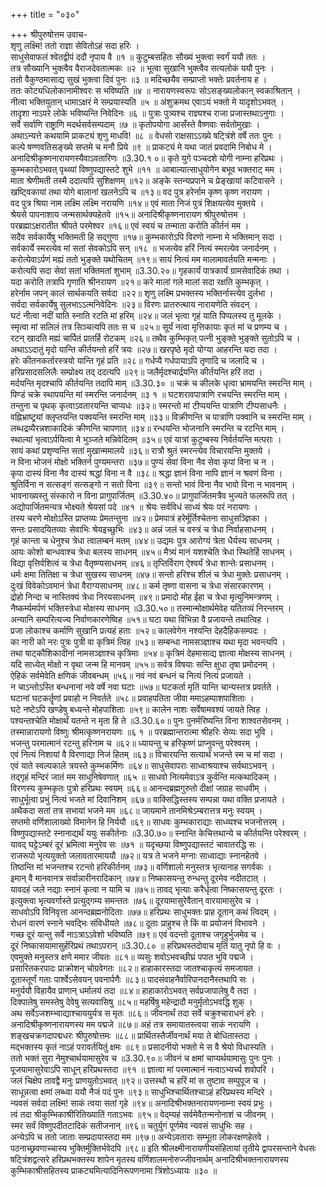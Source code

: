+++
title = "०३०"

+++
श्रीपुरुषोत्तम उवाच-  
शृणु लक्ष्मि! ततो राज्ञा सेवितोऽहं सदा हरिः ।  
साधुसेवाफलं श्वेतद्वीपं ददौ नृपाय वै ॥१ ॥
कुटुम्बसहितः सौख्यं भुक्त्वा स्वर्गं ययौ ततः ।  
तत्र सौख्यानि भुक्त्वैव वैराजदेवतात्मकः ॥२ ॥
भूत्वा सुखानि भुक्त्वैव सत्यलोकं ययौ पुनः ।  
ततो वैकुण्ठमासाद्य सुखं भुक्त्वा दिवं पुनः ॥३ ॥
मदिच्छयैव सम्प्राप्तो भक्तेः प्रवर्तनाय ह ।  
ततः कोट्यधिलोकानामीश्वरः स भविष्यति ॥४ ॥
नारायणस्वरूपः सोऽसङ्ख्यलोकान् स्वकाश्रितान् ।  
नीत्वा भक्तियुतान् धामाऽक्षरं मे सम्प्रयास्यति ॥५ ॥
अंशुक्रमथ एवाऽयं भक्तो मे यादृशोऽभवत् ।  
तादृशा नाऽपरे लोके भविष्यन्ति निवेदिनः ॥६ ॥
पुत्राः पुत्र्यश्च राज्ञ्यश्च राजा प्रजास्तथाऽनुगाः ।  
सर्वे सर्वाणि राष्ट्राणि मदर्थसर्वसम्पदाम् ॥७ ॥
कृतोपयोगा आसँस्ते वैष्णवाः सर्वतोमुखाः ।  
अथाऽन्यत्ते कथयामि प्राकट्यं शृणु माधवि! ॥८ ॥
वेधसो राक्षसाऽऽख्ये षट्त्रिंशे वर्षे ततः पुनः ।  
कल्पे षण्णवतिसङ्ख्ये सप्तमे च मनौ प्रिये ॥९ ॥
प्राकट्यं मे यथा जातं प्रवदामि निबोध मे ।  
अनादिश्रीकृष्णनारायणस्यैवाऽवतारिणः ॥3.30.१ ०॥
कृते युगे पञ्चदशे योगी नाम्ना हरिप्रथः ।  
कुम्भकारोऽभवत् पृथ्व्यां विष्णुपद्यास्तटे शुभे ॥११ ॥
आबाल्यात्साधुयोगेन बभूव भक्तराट् मम ।  
माता श्रेणीमती तस्मै ददात्यपि सुशिक्षणम् ॥१२॥
अङ्के स्तन्यप्रपाने च प्रेङ्खायां कटिवासने ।  
खष्ट्विकायां तथा योगे बालानां खलनेऽपि च ॥१३॥
वद पुत्र हरेर्नाम कृष्ण कृष्ण नरायण ।  
वद पुत्र श्रिया नाम लक्ष्मि लक्ष्मि नरायणि ॥१४॥
एवं माता निजं पुत्रं शिक्षयत्येव मुक्तये ।  
श्रेयसे पापनाशाय जन्मसार्थक्यहेतवे ॥१५॥
अनादिश्रीकृष्णनारायण श्रीपुरुषोत्तम ।  
परब्रह्माऽक्षरातीत श्रीपते परमेश्वर ॥१६॥
एवं स्वयं च तन्माता करोति कीर्तनं मम ।  
सदैव सर्वकार्येषु भक्तिमती हि सद्गुणा ॥१७॥
कुम्भकारोऽपि विरणो नाम्ना मे भक्तिमान् सदा ।  
सर्वकार्ये स्मरत्येव मां सतां सेवकोऽपि सन् ॥१८ ॥
भजत्येव हरिं नित्यं स्मरत्येव जनार्दनम् ।  
करोत्येवाऽर्पणं मह्यं ततो भुङ्क्ते यथोचितम् ॥१९॥
सायं नित्यं मम मालामावर्तयति मन्मनाः ।  
करोत्यपि सदा सेवां सतां भक्तिमतां शुभाम् ॥3.30.२०॥
गृहकार्यं पात्रकार्यं ग्रामसेवादिकं तथा ।  
यदा करोति तत्रापि गृणाति श्रीनरायण ॥२१॥
करे मालां गले मालां सदा रक्षति कुम्भकृत् ।  
हरेर्नाम जपन् कालं सार्थकयति सर्वदा ॥२२॥
शृणु लक्ष्मि प्रभक्तस्य भक्तिर्नास्त्येव दुर्लभा ।  
सर्वदा सर्वकार्येषु सुलभाऽऽत्मनिवेदिनः ॥२३॥
विरणः प्रातरुत्थाय नारायणेति संवदन् ।  
घटं नीत्वा नदीं याति स्नाति रटति मां हरिम् ॥२४॥
जलं भृत्वा गृहं याति पिप्पलस्य तु मूलके ।  
स्मृत्वा मां सलिलं तत्र सिञ्चत्यपि ततः स च ॥२५॥
सूर्यं नत्वा मृत्तिकायाः कृतं मां च प्रणम्य च ।  
रटन् खादति मह्यं चार्पितं प्रातर्हि रोटकम् ॥२६॥
तथैव कुम्भिकृत् पत्नी भुङ्क्ते भुङ्क्ते सुतोऽपि च ।  
अथाऽऽदातुं मृदो यान्ति कीर्तयन्तो हरिं त्रयः ॥२७॥
खरपृष्ठे मृदो योग्या आहरन्ति यदा तदा ।  
हरेः कीतनकर्तारस्त्रयो यान्ति गृहं प्रति ॥२८॥
गर्धप्यै गर्धपायाऽपि तृणादि च जलादि च ।  
हरिप्रसादसलिलैः सम्प्रोक्ष्य तद् ददत्यपि ॥२९॥
जलैर्मृदश्चार्द्रयन्ति कीर्तयन्ति हरिं तदा ।  
मर्दयन्ति मृदश्चापि कीर्तयन्ति तदापि माम् ॥3.30.३० ॥
चक्रं च कीलके धृत्वा भ्रामयन्ति स्मरन्ति माम् ।  
पिण्डं चक्रे स्थापयन्ति मां स्मरन्ति जनार्दनम् ॥३ १ ॥
घटशरावपात्राणि रचयन्ति स्मरन्ति माम् ।  
तन्तुना च पृथक् कृत्वाऽवतारयन्ति चाप्यधः ॥३२॥
स्मरन्तो मां टीप्पयन्ति पात्राणि टीप्पसाधनैः ।  
वह्निभ्राष्ट्र्यां क्लृप्तयन्ति पक्वयन्ति स्मरन्ति माम् ॥३३॥
विक्रीणन्ति च पात्राणि पक्वानि च स्मरन्ति माम् ।  
लब्धद्रव्यैरन्नशाकादिकं क्रीणन्ति चापणात् ॥३४॥
रन्धयन्ति भोजनानि स्मरन्ति च रटन्ति माम् ।  
स्थाल्यां भृत्वाऽर्पयित्वा मे भुञ्जते मन्निवेदितम् ॥३५॥
एवं यात्रां कुटुम्बस्य निर्वर्तयन्ति मत्पराः ।  
सायं कथां प्रशृण्वन्ति सतां मुखान्ममालये ॥३६॥
रात्रौ श्रुतं स्मरन्त्येव विचारयन्ति मुक्तये ।  
न विना भोजनं मोक्षो भक्तिर्न पुण्यमन्तरा ॥३७॥
पुण्यं सेवां विना नैव सेवा कृपां विना च न ।  
कृपा दास्यं विना नैव दास्यं श्रद्धां विना न वै ॥३८॥
श्रद्धा ज्ञानं विना नापि ज्ञानं न श्रवणं विना ।  
श्रुतिर्विना न सत्सङ्गं सत्सङ्गो न सतो विना ॥३९॥
सन्तो भावं विना नैव भावो विना न भावनाम् ।  
भावनाख्यस्तु संस्कारो न विना प्रागुपार्जितम् ॥3.30.४०॥
प्रागुपार्जितमत्रैव भुज्यते फलरूपि तत् ।  
अद्योपार्जितमन्यत्र भोक्ष्यते श्रेयसां पदे ॥४१ ॥
श्रेयः सर्वविधं साध्यं श्रेयः परं नरायणः ।  
तस्य चरणे मोक्षोऽस्ति प्राप्तव्यः प्रेमतन्तुना ॥४२॥
प्रेमपात्रं हरेर्मूर्तिश्चेतना साधुसञ्ज्ञिका ।  
सन्तः प्रसादयितव्याः सेवाभिः श्रेयइच्छुभिः ॥४३॥
अन्नं जलं च वस्त्रं च त्रेधा निर्वाहसाधनम् ।  
गृहं कान्ता च धेनुश्च त्रेधा त्वालम्बनं मतम् ॥४४॥
उद्यमः पुत्र आरोग्यं त्रेता धैर्यस्य साधनम् ।  
आयः कोशो बान्धवाश्च त्रेधा बलस्य साधनम् ॥४५॥
मैत्र्यं मानं यशश्चेति त्रेधा स्थितेर्हि साधनम् ।  
विद्या वृत्तिर्वशित्वं च त्रेधा वैतृष्ण्यसाधनम् ॥४६॥
तृप्तिर्विराग ऐश्वर्यं त्रेधा शान्तेः प्रसाधनम् ।  
धर्मः क्षमा तितिक्षा च त्रेधा सुखस्य साधनम् ॥४७॥
सन्तो हरिश्च शीलं च त्रेधा मुक्तेः प्रसाधनम् ।  
दुःखं विवेकोऽवमानं त्रेधा वैराग्यसाधनम् ॥४८॥
कर्म तृष्णा वासना च त्रेधा संसारकारणम् ।  
द्रोहो निन्दा च नास्तिक्यं त्रेधा निरयसाधनम् ॥४९॥
प्रमादो मोह ईहा च त्रेधा मृत्युनिमन्त्रणम् ।  
नैष्कर्म्यमर्पणं भक्तिस्त्रेधा मोक्षस्य साधनम् ॥3.30.५०॥
तस्मान्मोक्षार्थमेवेह यतितव्यं निरन्तरम् ।  
अन्यानि सम्परित्यज्य निर्वाणकारणेष्विह ॥५१॥
घटा यथा विभिन्ना वै प्रजायन्ते तथात्विह ।  
प्रजा लोकाश्च कर्माणि सुखानि प्रत्यहं हताः ॥५२॥
कालवेगेन नश्यन्ति देहदैहिकसम्पदः ।  
का नारी को नरः पुत्रः पुत्री वा कृत्रिमं त्विह ॥५३॥
सम्बन्धा नामसञ्ज्ञाश्च यथा मृदा भवन्त्यपि ।  
तथा षाट्कौशिकादीनां नामसञ्ज्ञाश्च कृत्रिमाः ॥५४॥
कृत्रिमं देहमासाद्य ज्ञात्वा मोक्षस्य साधनम् ।  
यदि साध्येत् मोक्षो न वृथा जन्म हि मानवम् ॥५५॥
सर्वत्र विषयाः सन्ति क्षुधा तृषा प्रमोदनम् ।  
ऐहिकं सर्वमेवेति क्षणिकं जीवबन्धम् ॥५६॥
नवं नवं बन्धनं च नित्यं नित्यं प्रजायते ।  
न चाऽन्तोऽस्ति बन्धनानां नवे वर्षे नवा घटाः ॥५७॥
घटकर्ता मृतिं यान्ति चान्यस्तत्र प्रवर्तते ।  
घटानां घटकर्तॄणां प्रवाहो न निवर्तते ॥५८॥
प्रवाहपतिता जीवा ममाऽहम्पाशपाशिताः ।  
घटे नष्टेऽपि खण्डेषु बध्यन्ते मोहपाशिताः ॥५९॥
कालेन नाशः सर्वेषामवश्यं जायते त्विह ।  
पश्यन्तश्चेति मोक्षार्थं यतन्ते न मृता हि ते ॥3.30.६०॥
पुनः पुनर्मरिष्यन्ति विना शाश्वतसेवनम् ।  
तस्मान्नारायणो विष्णुः श्रीमत्कृष्णनरायणः ॥६ १ ॥
परब्रह्मान्तरात्मा श्रीहरिः सेव्यः सदा भुवि ।  
भजन्तु परमात्मानं रटन्तु हरिनाम च ॥६२॥
ध्यायन्तु च हरिकृष्णं प्राप्नुवन्तु परेश्वरम् ।  
एवं नित्यं निशायां वै विरणाद्या निजं हितम् ॥६३॥
विचारयन्ति सत्यार्थं भजन्ते स्म च मां सदा ।  
एवं याते स्वल्पकाले त्रयस्ते कुम्भकर्मिणः ॥६४॥
साधुसेवापराः साध्वाश्रयाश्च सर्वथाऽभवन् ।  
तद्गृहं मन्दिरं जातं मम साधुनिषेवणात् ॥६५ ॥
साधवो नित्यमेवाऽत्र कुर्वन्ति मत्कथादिकम् ।  
विरणस्य कुम्भकृतः पुत्रो हरिप्रथः स्वयम् ॥६६॥
आनन्दब्रह्मगुरुतो दीक्षां जग्राह साधवीम् ।  
साधुर्भूत्वा प्रभुं नित्यं भजते मां दिवानिशम् ॥६७॥
वाक्सिद्धिस्तस्य सम्पन्ना यथा वक्ति प्रजायते ।  
अथैकदा सतां तत्र सभायां भजने मम ॥६८॥
जायमाने तानमिश्रेऽम्बरात्तत्र मनुः स्वयम् ।  
सप्तमो वर्णिशालाख्यो विमानेन हि निर्ययौ ॥६९॥
साधवः कुम्भकाराद्याः साध्व्यश्च भजनोत्तरम् ।  
विष्णुपद्यास्तटे स्नानाद्यर्थं ययुः सकीर्तनाः ॥3.30.७०॥
स्नान्ति केचित्तथान्ये च कीर्तयन्ति परेश्वरम् ।  
यावद् घट्टेऽम्बरं दूरं भ्रमित्वा मनुरेव सः ॥७१ ॥
यदृच्छया विष्णुपद्यास्तटं चावातरद्धि सः ।  
राजरूपो भृत्ययुक्तो जलावतारमाययौ ॥७२॥
यत्र ते भजने मग्नाः साध्वाद्याः स्नानहेतवे ।  
तिष्ठन्ति मां भजन्तश्च रटन्तो हरिकीर्तनम् ॥७३॥
वर्णिशालो मनुस्तत्र भृत्यानाह सगर्वकः ।  
इमान् वै मानवानत्र सर्वान्नारीनरादिकान् ॥७४॥
निष्कासयन्तु रुन्धन्तु दूरमेव नदीतटात् ।  
यावदहं जले नद्याः स्नानं कृत्वा न यामि च ॥७५॥
तावद् भृत्याः करैर्धृत्वा निष्कासयन्तु दूरतः ।  
इत्युक्त्वा भृत्यवर्गास्ते प्रत्युद्गम्य समन्ततः ॥७६॥
दूरयामासुरेवैतान् वारयामासुरेव च ।  
साधवोऽपि विनिवृत्ता आनन्दब्रह्मनोदिताः ॥७७॥
हरिप्रथः साधुभक्तः प्राह दूतान् कथं त्विदम् ।  
रोधनं वारणं स्नाने भवद्भिः संविधीयते ॥७८॥
दूताः प्राहुश्च ते किं वा प्रयोजनं विभावने ।  
गच्छ दूरं यान्तु सर्वे नाऽत्राऽऽवेशो भविष्यति ॥७९॥
एवं वदन्तो दूताश्च जगृहुर्भुजमेव च ।  
दूरं निष्कासयामासुर्हरिप्रथं तथाऽपरान् ॥3.30.८० ॥
हरिप्रथस्तदोवाच मृतिं यातु नृपो हि वः ।  
एवमुक्ते मनुस्तत्र क्षणे ममार जीवतः ॥८१॥
व्यसुः शवोऽभवच्छीघ्रं पपात भुवि पद्मजे ।  
प्रसारितकरपादः प्राक्रोशन् चोग्रवेगतः ॥८२॥
हाहाकारस्तदा जातश्चाकृत्यं समजायत ।  
दूतास्तूर्णं गताः पार्श्वेऽसेवयन् पवनार्पणैः ॥८३॥
पादसंवाहनैर्वारिपानदानैस्तथापि सः ।  
मनुर्ययौ विहायैव प्राणान् धर्मालयं तदा ॥८४॥
हाहाकारोऽभवत् सर्वप्रजापालेषु वै तदा ।  
दिक्पालेषु समस्तेषु देवेषु सत्यवासिषु ॥८५॥
महर्षिषु महेन्द्रादौ मनुर्मृतोऽभवद्धि शुक् ।  
अथ सर्वेऽजशम्भ्वाद्याश्चाययुर्यत्र स मृतः ॥८६॥
जीवनार्थं तदा सर्वे चक्रुश्चाराधनं हरेः ।  
अनादिश्रीकृष्णनारायणस्य मम पद्मजे ॥८७॥
अहं तत्र समायातस्त्वया साकं नरायणि ।  
शङ्खचक्रगदापद्मधरः श्रीपुरुषोत्तमः ॥८८॥
प्रार्थितस्तैर्जीवनार्थं मया ते बोधितास्तदा ।  
मद्भक्तस्य कृतं नाऽहं परावर्तयितुं क्षमः ॥८९॥
प्रसादनीयो भक्तो मे स वै श्रेयो विधास्यति ।  
ततो भक्तं सुरा नेमुश्चार्थयामासुरेव च ॥3.30.९०॥
जीवनं च क्षमां चाप्यर्थयामासुः पुनः पुनः ।  
पूजयामासुरेवाऽपि साधून् हरिप्रथस्तदा ॥९१ ॥
ज्ञात्वा मां परमात्मानं नत्वाऽभ्यर्च्य शवोपरि ।  
जलं चिक्षेप तावद्वै मनुः प्राणयुतोऽभवत् ॥९२॥
उत्तस्थौ च हरिं मां स तुष्टाव सम्पुपूज च ।  
साधून्नत्वा क्षमां लब्ध्वा ययौ नैजं पदं पुनः ॥९३॥
साधुभिश्चार्थितश्चाऽहं हरिप्रथस्य मन्दिरे ।  
न्यवसं सर्वदा लक्ष्मि! साकं त्वया सतां गृहे ॥९४॥
अनादिश्रीभक्तनारायणनाम्ना स्वयं प्रभुः ।  
त्वं तदा श्रीकुम्भिकाश्रीरितिख्यातिं गताऽभवः ॥९५॥
वेद्म्यहं सर्वमेवैतन्मनोनाशं च जीवनम् ।  
स्मर सर्वं विष्णुपदीतटादिकं सतीजनान् ॥९६॥
चतुर्युगं पूर्णमेव न्यवसं साधुभिः सह ।  
अन्येऽपि च ततो जाताः सम्प्रदायास्तदा मम ॥९७॥
अन्येऽवताराः सम्भूता लोकरक्षणहेतवे ।  
पठनाच्छ्रवणाच्चास्य भुक्तिर्मुक्तिर्भवेदपि ॥९८॥
इति श्रीलक्ष्मीनारायणीयसंहितायां तृतीये द्वापरसन्ताने वेधसः षट्त्रिंशद्वत्सरे हरिप्रथभक्तस्य शापेन मृतस्य वर्णिशालमनोरुज्जीवनार्थम् अनादिश्रीभक्तनारायणस्य  
कुम्भिकाश्रीसहितस्य प्राकट्यमित्यादिनिरूपणनामा त्रिंशोऽध्यायः ॥३० ॥
    
